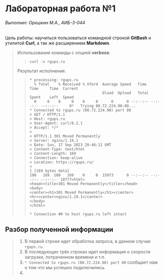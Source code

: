 # Лабораторная работа №1

###### Выполнил: Орешкин М.А., АИБ-3-044

Цель работы: научиться пользоваться командной строкой **GitBash** и утилитой **Curl**, а так же расширением **Markdown**.

> Использование команды с опцией **verbose**:
>
>> ```
>> curl -v rgups.ru
>> ```
> Результат исполнения:
>> ```
>> * processing: rgups.ru
>>   % Total    % Received % Xferd  Average Speed   Time    Time     Time  Current
>>                                  Dload  Upload   Total   Spent    Left  Speed
>>   0     0    0     0    0     0      0      0 --:--:-- --:--:-- --:--:--     0*   Trying 80.72.224.90:80...
>> * Connected to rgups.ru (80.72.224.90) port 80
>> > GET / HTTP/1.1
>> > Host: rgups.ru
>> > User-Agent: curl/8.2.1
>> > Accept: */*
>> >
>> < HTTP/1.1 301 Moved Permanently
>> < Server: nginx/1.19.1
>> < Date: Sun, 17 Sep 2023 20:46:11 GMT
>> < Content-Type: text/html
>> < Content-Length: 169
>> < Connection: keep-alive
>> < Location: https://rgups.ru/
>> <
>> { [169 bytes data]
>> 100   169  100   169    0     0  15973      0 --:--:-- --:--:-- --:--:-- 18777<html>
>> <head><title>301 Moved Permanently</title></head>
>> <body>
>> <center><h1>301 Moved Permanently</h1></center>
>> <hr><center>nginx/1.19.1</center>
>> </body>
>> </html>
>>
>> * Connection #0 to host rgups.ru left intact
>> ```

## Разбор полученной информации

> 1. В первой строке идет обработка запроса, в данном случае ```rgups.ru```.  
> 2. В последующих трёх строках идет информация о скорости загрузки, потраченном времени и т.п.  
> 3. ```* Connected to rgups.ru (80.72.224.90) port 80``` сообщает нам о том что мы успешно подключились.  
> 4. 